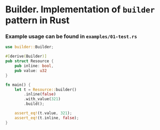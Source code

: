 
# Builder. Implementation of `builder` pattern in Rust
### Example usage can be found in `examples/01-test.rs`
```rs
use builder::Builder;

#[derive(Builder)]
pub struct Resource {
    pub inline: bool,
    pub value: u32
}

fn main() {
    let t = Resource::builder()
        .inline(false)
        .with_value(321)
        .build();

    assert_eq!(t.value, 321);
    assert_eq!(t.inline, false);
}
```
